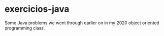 # exercicios-java
Some Java problems we went through earlier on in my 2020 object oriented programming class.
